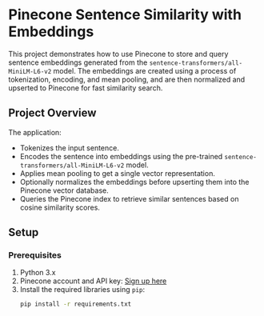 # Pinecone Sentence Similarity with Embeddings

This project demonstrates how to use Pinecone to store and query sentence embeddings generated from the `sentence-transformers/all-MiniLM-L6-v2` model. The embeddings are created using a process of tokenization, encoding, and mean pooling, and are then normalized and upserted to Pinecone for fast similarity search.

## Project Overview

The application:
- Tokenizes the input sentence.
- Encodes the sentence into embeddings using the pre-trained `sentence-transformers/all-MiniLM-L6-v2` model.
- Applies mean pooling to get a single vector representation.
- Optionally normalizes the embeddings before upserting them into the Pinecone vector database.
- Queries the Pinecone index to retrieve similar sentences based on cosine similarity scores.

## Setup

### Prerequisites
1. Python 3.x
2. Pinecone account and API key: [Sign up here](https://www.pinecone.io/)
3. Install the required libraries using `pip`:
   ```bash
   pip install -r requirements.txt